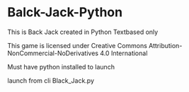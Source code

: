 # Balck-Jack-Python
This is Back Jack created in Python Textbased only

This game is licensed under Creative Commons Attribution-NonCommercial-NoDerivatives 4.0 International

Must have python installed to launch

launch from cli Black_Jack.py
